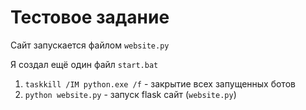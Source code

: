 # Тестовое задание

Сайт запускается файлом `website.py`

Я создал ещё один файл `start.bat`


1. `taskkill /IM python.exe /f` - закрытие всех запущенных ботов
2. `python website.py` - запуск flask сайт (`website.py`)
